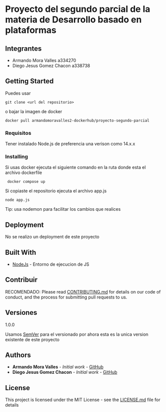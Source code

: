 # Proyecto del segundo parcial de la materia de Desarrollo basado en plataformas

## Integrantes

- Armando Mora Valles a334270
- Diego Jesus Gomez Chacon a338738

## Getting Started

Puedes usar 

```
git clone <url del repositorio>
```

o bajar la imagen de docker

```
docker pull armandomoravalles2-dockerhub/proyecto-segundo-parcial
```

### Requisitos

Tener instalado Node.js de preferencia una verison como 14.x.x 

### Installing

Si usas docker ejecuta el siguiente comando en la ruta donde esta el archivo dockerfile

```
 docker compose up
```

Si copiaste el repositorio ejecuta el archivo app.js

```
node app.js
```

Tip: usa nodemon para facilitar los cambios que realices

## Deployment

No se realizo un deployment de este proyecto

## Built With

* [NodeJs]([https://rometools.github.io/rome/](https://nodejs.org/en)) - Entorno de ejecucion de JS

## Contribuir

RECOMENDADO:
Please read [CONTRIBUTING.md](https://gist.github.com/PurpleBooth/b24679402957c63ec426) for details on our code of conduct, and the process for submitting pull requests to us.

## Versiones
1.0.0

Usamos [SemVer](http://semver.org/) para el versionado
por ahora esta es la unica version existente de este proyecto

## Authors

* **Armando Mora Valles** - *Initial work* - [GitHub](https://link-url-here.org](https://github.com/ArmandoMoraValles))
* **Diego Jesus Gomez Chacon** - *Initial work* - [GitHub](https://link-url-here.org](https://github.com/LightHamster))

## License

This project is licensed under the MIT License - see the [LICENSE.md](LICENSE.md) file for details
